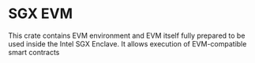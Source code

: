 # SGX EVM

This crate contains EVM environment and EVM itself fully prepared to be used
inside the Intel SGX Enclave. It allows execution of EVM-compatible smart contracts


